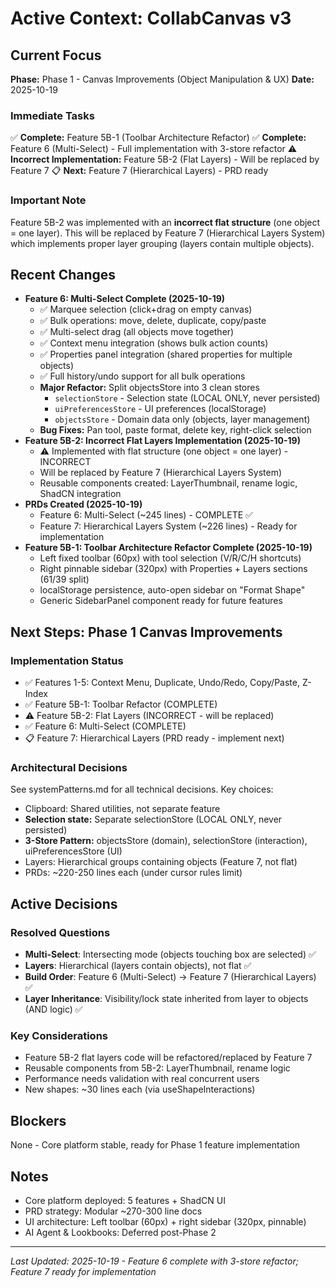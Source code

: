# Active Context: CollabCanvas v3

## Current Focus
**Phase:** Phase 1 - Canvas Improvements (Object Manipulation & UX)
**Date:** 2025-10-19

### Immediate Tasks

✅ **Complete:** Feature 5B-1 (Toolbar Architecture Refactor)
✅ **Complete:** Feature 6 (Multi-Select) - Full implementation with 3-store refactor
⚠️ **Incorrect Implementation:** Feature 5B-2 (Flat Layers) - Will be replaced by Feature 7
📋 **Next:** Feature 7 (Hierarchical Layers) - PRD ready

### Important Note
Feature 5B-2 was implemented with an **incorrect flat structure** (one object = one layer). This will be replaced by Feature 7 (Hierarchical Layers System) which implements proper layer grouping (layers contain multiple objects).

## Recent Changes
- **Feature 6: Multi-Select Complete (2025-10-19)**
  - ✅ Marquee selection (click+drag on empty canvas)
  - ✅ Bulk operations: move, delete, duplicate, copy/paste
  - ✅ Multi-select drag (all objects move together)
  - ✅ Context menu integration (shows bulk action counts)
  - ✅ Properties panel integration (shared properties for multiple objects)
  - ✅ Full history/undo support for all bulk operations
  - **Major Refactor:** Split objectsStore into 3 clean stores
    - `selectionStore` - Selection state (LOCAL ONLY, never persisted)
    - `uiPreferencesStore` - UI preferences (localStorage)
    - `objectsStore` - Domain data only (objects, layer management)
  - **Bug Fixes:** Pan tool, paste format, delete key, right-click selection
- **Feature 5B-2: Incorrect Flat Layers Implementation (2025-10-19)**
  - ⚠️ Implemented with flat structure (one object = one layer) - INCORRECT
  - Will be replaced by Feature 7 (Hierarchical Layers System)
  - Reusable components created: LayerThumbnail, rename logic, ShadCN integration
- **PRDs Created (2025-10-19)**
  - Feature 6: Multi-Select (~245 lines) - COMPLETE ✅
  - Feature 7: Hierarchical Layers System (~226 lines) - Ready for implementation
- **Feature 5B-1: Toolbar Architecture Refactor Complete (2025-10-19)**
  - Left fixed toolbar (60px) with tool selection (V/R/C/H shortcuts)
  - Right pinnable sidebar (320px) with Properties + Layers sections (61/39 split)
  - localStorage persistence, auto-open sidebar on "Format Shape"
  - Generic SidebarPanel component ready for future features


## Next Steps: Phase 1 Canvas Improvements

### Implementation Status
- ✅ Features 1-5: Context Menu, Duplicate, Undo/Redo, Copy/Paste, Z-Index
- ✅ Feature 5B-1: Toolbar Refactor (COMPLETE)
- ⚠️ Feature 5B-2: Flat Layers (INCORRECT - will be replaced)
- ✅ Feature 6: Multi-Select (COMPLETE)
- 📋 Feature 7: Hierarchical Layers (PRD ready - implement next)

### Architectural Decisions
See systemPatterns.md for all technical decisions. Key choices:
- Clipboard: Shared utilities, not separate feature
- **Selection state:** Separate selectionStore (LOCAL ONLY, never persisted)
- **3-Store Pattern:** objectsStore (domain), selectionStore (interaction), uiPreferencesStore (UI)
- Layers: Hierarchical groups containing objects (Feature 7, not flat)
- PRDs: ~220-250 lines each (under cursor rules limit)

## Active Decisions

### Resolved Questions
- **Multi-Select**: Intersecting mode (objects touching box are selected) ✅
- **Layers**: Hierarchical (layers contain objects), not flat ✅
- **Build Order**: Feature 6 (Multi-Select) → Feature 7 (Hierarchical Layers) ✅
- **Layer Inheritance**: Visibility/lock state inherited from layer to objects (AND logic) ✅

### Key Considerations
- Feature 5B-2 flat layers code will be refactored/replaced by Feature 7
- Reusable components from 5B-2: LayerThumbnail, rename logic
- Performance needs validation with real concurrent users
- New shapes: ~30 lines each (via useShapeInteractions)

## Blockers
None - Core platform stable, ready for Phase 1 feature implementation

## Notes
- Core platform deployed: 5 features + ShadCN UI
- PRD strategy: Modular ~270-300 line docs
- UI architecture: Left toolbar (60px) + right sidebar (320px, pinnable)
- AI Agent & Lookbooks: Deferred post-Phase 2

---
*Last Updated: 2025-10-19 - Feature 6 complete with 3-store refactor; Feature 7 ready for implementation*

